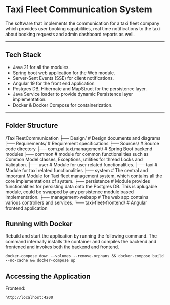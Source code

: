 # Taxi Fleet Communication System

The software that implements the communication for a taxi fleet company which provides user booking capabilities, real time notifications to the taxi about booking requests and admin dashboard reports as well.

---

## Tech Stack

- Java 21 for all the modules.
- Spring boot web application for the Web module.
- Server-Sent Events (SSE) for client notifications.
- Angular 19 for the front end application
- Postgres DB, Hibernate and MapStruct for the persistence layer.
- Java Service loader to provide dynamic Persistence layer implementation.
- Docker & Docker Compose for containerization.

---

## Folder Structure
/TaxiFleetCommunication
    ├── Design/ # Design documents and diagrams 
    ├── Requirements/ # Requirement specifications 
    ├── Sources/ # Source code directory
        ├── com.pal.taxi.management/ # Spring Boot backend modules
            ├── common # module for common functionalities such as Common Model classes, Exceptions, utilities for thread Locks and Validation.
            ├── user # Module for user related functionalities.
            ├── taxi # Module for taxi related functionalities
            ├── system # The central and important Module for Taxi fleet management system, which contains all the core implementations of system.
            ├── persistence # Module provides functionalities for persisting data onto the Postgres DB. This is aplugable module, could be swapped by any persistence module based implementation.
            ├── management-webapp # The web app contains various controllers and services.
        └── taxi-fleet-frontend/ # Angular frontend application

## Running with Docker

Rebuild and start the application by running the following command. The command internally installs the container and compiles the backend and frontened and invokes both the backend and frontend.

```
docker-compose down --volumes --remove-orphans && docker-compose build --no-cache && docker-compose up
```

## Accessing the Application
Frontend: 
```
http://localhost:4200
```